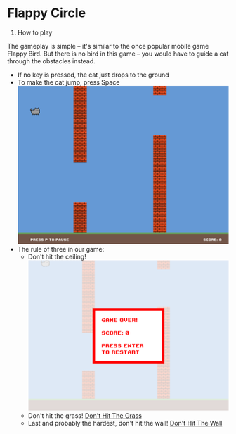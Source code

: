 # Flappy Circle


1. How to play

The gameplay is simple – it's similar to the once popular mobile game Flappy Bird. But there is no bird in this game – you would have to guide a cat through the obstacles instead.

* If no key is pressed, the cat just drops to the ground
* To make the cat jump, press Space ![Normal Gameplay](FlappyCat/GamePics/game.png)
* The rule of three in our game:
  * Don't hit the ceiling! ![Don't Hit The Ceiling](FlappyCat/GamePics/hit_ceiling.png)
  * Don't hit the grass! [Don't Hit The Grass](FlappyCat/GamePics/hit_ground.png)
  * Last and probably the hardest, don't hit the wall! [Don't Hit The Wall](FlappyCat/GamePics/hit_wall.png)
